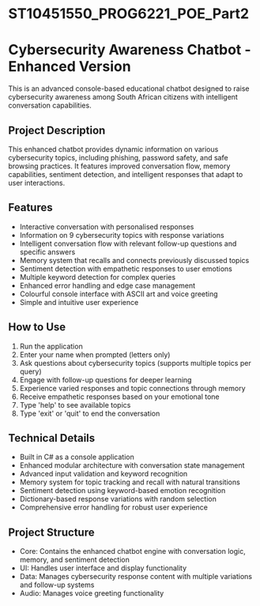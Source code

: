 # ST10451550_PROG6221_POE_Part2
# Cybersecurity Awareness Chatbot - Enhanced Version
This is an advanced console-based educational chatbot designed to raise cybersecurity awareness among South African citizens with intelligent conversation capabilities.
## Project Description
This enhanced chatbot provides dynamic information on various cybersecurity topics, including phishing, password safety, and safe browsing practices. It features improved conversation flow, memory capabilities, sentiment detection, and intelligent responses that adapt to user interactions.
## Features
- Interactive conversation with personalised responses
- Information on 9 cybersecurity topics with response variations
- Intelligent conversation flow with relevant follow-up questions and specific answers
- Memory system that recalls and connects previously discussed topics
- Sentiment detection with empathetic responses to user emotions
- Multiple keyword detection for complex queries
- Enhanced error handling and edge case management
- Colourful console interface with ASCII art and voice greeting
- Simple and intuitive user experience
## How to Use
1. Run the application
2. Enter your name when prompted (letters only)
3. Ask questions about cybersecurity topics (supports multiple topics per query)
4. Engage with follow-up questions for deeper learning
5. Experience varied responses and topic connections through memory
6. Receive empathetic responses based on your emotional tone
7. Type 'help' to see available topics
8. Type 'exit' or 'quit' to end the conversation
## Technical Details
- Built in C# as a console application
- Enhanced modular architecture with conversation state management
- Advanced input validation and keyword recognition
- Memory system for topic tracking and recall with natural transitions
- Sentiment detection using keyword-based emotion recognition
- Dictionary-based response variations with random selection
- Comprehensive error handling for robust user experience
## Project Structure
- Core: Contains the enhanced chatbot engine with conversation logic, memory, and sentiment detection
- UI: Handles user interface and display functionality
- Data: Manages cybersecurity response content with multiple variations and follow-up systems
- Audio: Manages voice greeting functionality